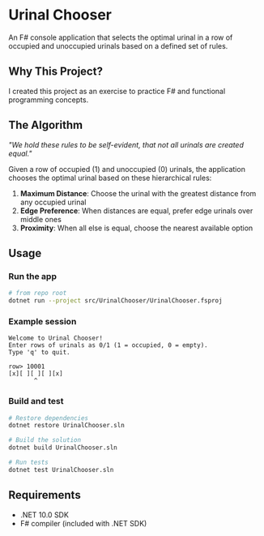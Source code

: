 # Urinal Chooser

An F# console application that selects the optimal urinal in a row of occupied and unoccupied urinals based on a defined set of rules.

## Why This Project?

I created this project as an exercise to practice F# and functional programming concepts.

## The Algorithm

*"We hold these rules to be self-evident, that not all urinals are created equal."*

Given a row of occupied (1) and unoccupied (0) urinals, the application chooses the optimal urinal based on these hierarchical rules:

1. **Maximum Distance**: Choose the urinal with the greatest distance from any occupied urinal
2. **Edge Preference**: When distances are equal, prefer edge urinals over middle ones
3. **Proximity**: When all else is equal, choose the nearest available option

## Usage

### Run the app
```bash
# from repo root
dotnet run --project src/UrinalChooser/UrinalChooser.fsproj
```

### Example session
```
Welcome to Urinal Chooser!
Enter rows of urinals as 0/1 (1 = occupied, 0 = empty).
Type 'q' to quit.

row> 10001
[x][ ][ ][ ][x]
       ^
```

### Build and test
```bash
# Restore dependencies
dotnet restore UrinalChooser.sln

# Build the solution
dotnet build UrinalChooser.sln

# Run tests
dotnet test UrinalChooser.sln
```

## Requirements

- .NET 10.0 SDK
- F# compiler (included with .NET SDK)
